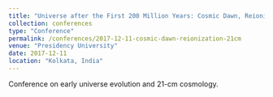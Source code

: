 ```yaml
---
title: "Universe after the First 200 Million Years: Cosmic Dawn, Reionization and Post-Reionization using 21-cm"
collection: conferences
type: "Conference"
permalink: /conferences/2017-12-11-cosmic-dawn-reionization-21cm
venue: "Presidency University"
date: 2017-12-11
location: "Kolkata, India"
---
```


Conference on early universe evolution and 21-cm cosmology.

